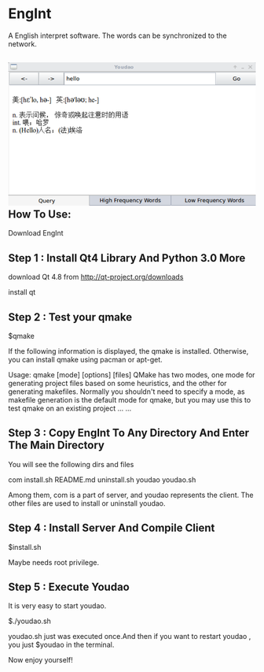 EngInt
======
A English interpret software. The words can be synchronized to the network.

![image](https://github.com/breaksourcecode/EngInt/blob/master/screenshots/2014-10-10-185454_588x339_scrot.png)
How To Use:
-----------------------------------------------------------------------
Download  EngInt

Step 1 : Install Qt4 Library  And Python 3.0 More
-----------------------------------------------------------------------
download Qt 4.8 from http://qt-project.org/downloads

install qt

Step 2 : Test your qmake
-----------------------------------------------------------------------
$qmake

If the following information is displayed,  the qmake is installed. Otherwise,
you can install qmake using pacman or apt-get.

Usage: qmake [mode] [options] [files]
QMake has two modes, one mode for generating project files based on
some heuristics, and the other for generating makefiles. Normally you
shouldn't need to specify a mode, as makefile generation is the default
mode for qmake, but you may use this to test qmake on an existing project
... ...

Step 3 : Copy EngInt To Any Directory And Enter The Main Directory
-----------------------------------------------------------------------
You will see the following dirs and files

com  install.sh  README.md  uninstall.sh  youdao  youdao.sh

Among them, com is a part of server, and youdao represents the client. The
other files are used to install or uninstall youdao.

Step 4 : Install Server And Compile Client
-----------------------------------------------------------------------
$install.sh

Maybe needs root privilege.

Step 5 : Execute Youdao
-----------------------------------------------------------------------
It is very easy to start youdao.

$./youdao.sh

youdao.sh just was executed once.And then if you want to restart youdao , you just
$youdao in the terminal.

Now enjoy yourself!






